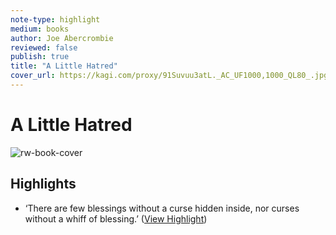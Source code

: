 ```yaml
---
note-type: highlight
medium: books
author: Joe Abercrombie
reviewed: false
publish: true
title: "A Little Hatred"
cover_url: https://kagi.com/proxy/91Suvuu3atL._AC_UF1000,1000_QL80_.jpg?c=CXPfL3-FqybbvZNQU82_BGSCqYZMz5YT_CgNKn5TDDUCjdYo9miBINjlQVG3L1aJEbdH6exwu9OkSdpuMGMgiWs9lxVZGFiYCfwMf2DsGe8S5WTJU7AtEAUwzhdB41-d
---
```

# A Little Hatred

![rw-book-cover](https://kagi.com/proxy/91Suvuu3atL._AC_UF1000,1000_QL80_.jpg?c=CXPfL3-FqybbvZNQU82_BGSCqYZMz5YT_CgNKn5TDDUCjdYo9miBINjlQVG3L1aJEbdH6exwu9OkSdpuMGMgiWs9lxVZGFiYCfwMf2DsGe8S5WTJU7AtEAUwzhdB41-d)

## Highlights
- ‘There are few blessings without a curse hidden inside, nor curses without a whiff of blessing.’ ([View Highlight](https://read.readwise.io/read/01jtbs871g68byem2tmda7gpvw))
